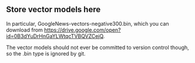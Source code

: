 ## Store vector models here

In particular, GoogleNews-vectors-negative300.bin, which you can download from https://drive.google.com/open?id=0B3dYuDrHnGaYLWtqcTVBQVZCejQ.

The vector models should not ever be committed to version control though, so the .bin type is ignored by git.
